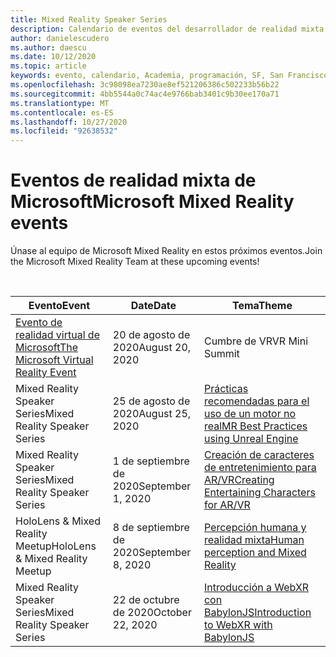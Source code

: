 ```yaml
---
title: Mixed Reality Speaker Series
description: Calendario de eventos del desarrollador de realidad mixta en el reactor de San Francisco.
author: danielescudero
ms.author: daescu
ms.date: 10/12/2020
ms.topic: article
keywords: evento, calendario, Academia, programación, SF, San Francisco, reactor
ms.openlocfilehash: 3c98098ea7230ae8ef521206386c502233b56b22
ms.sourcegitcommit: 4bb5544a0c74ac4e9766bab3401c9b30ee170a71
ms.translationtype: MT
ms.contentlocale: es-ES
ms.lasthandoff: 10/27/2020
ms.locfileid: "92638532"
---
```

# <a name="microsoft-mixed-reality-events"></a><span data-ttu-id="ef1f9-104">Eventos de realidad mixta de Microsoft</span><span class="sxs-lookup"><span data-stu-id="ef1f9-104">Microsoft Mixed Reality events</span></span>

<span data-ttu-id="ef1f9-105">Únase al equipo de Microsoft Mixed Reality en estos próximos eventos.</span><span class="sxs-lookup"><span data-stu-id="ef1f9-105">Join the Microsoft Mixed Reality Team at these upcoming events!</span></span>

<br>

|<span data-ttu-id="ef1f9-106">Evento</span><span class="sxs-lookup"><span data-stu-id="ef1f9-106">Event</span></span>|<span data-ttu-id="ef1f9-107">Date</span><span class="sxs-lookup"><span data-stu-id="ef1f9-107">Date</span></span>|<span data-ttu-id="ef1f9-108">Tema</span><span class="sxs-lookup"><span data-stu-id="ef1f9-108">Theme</span></span>|
|-------------|-------------|-----|
| [<span data-ttu-id="ef1f9-109">Evento de realidad virtual de Microsoft</span><span class="sxs-lookup"><span data-stu-id="ef1f9-109">The Microsoft Virtual Reality Event</span></span>](https://www.meetup.com/hololens-mr/events/272364822/)|<span data-ttu-id="ef1f9-110">20 de agosto de 2020</span><span class="sxs-lookup"><span data-stu-id="ef1f9-110">August 20, 2020</span></span>|<span data-ttu-id="ef1f9-111">Cumbre de VR</span><span class="sxs-lookup"><span data-stu-id="ef1f9-111">VR Mini Summit</span></span>|
| <span data-ttu-id="ef1f9-112">Mixed Reality Speaker Series</span><span class="sxs-lookup"><span data-stu-id="ef1f9-112">Mixed Reality Speaker Series</span></span>|<span data-ttu-id="ef1f9-113">25 de agosto de 2020</span><span class="sxs-lookup"><span data-stu-id="ef1f9-113">August 25, 2020</span></span>|[<span data-ttu-id="ef1f9-114">Prácticas recomendadas para el uso de un motor no real</span><span class="sxs-lookup"><span data-stu-id="ef1f9-114">MR Best Practices using Unreal Engine</span></span>](https://channel9.msdn.com/Shows/Docs-Mixed-Reality/Tips-and-Best-Practices-for-using-UE4-in-MR)|
| <span data-ttu-id="ef1f9-115">Mixed Reality Speaker Series</span><span class="sxs-lookup"><span data-stu-id="ef1f9-115">Mixed Reality Speaker Series</span></span>|<span data-ttu-id="ef1f9-116">1 de septiembre de 2020</span><span class="sxs-lookup"><span data-stu-id="ef1f9-116">September 1, 2020</span></span>|[<span data-ttu-id="ef1f9-117">Creación de caracteres de entretenimiento para AR/VR</span><span class="sxs-lookup"><span data-stu-id="ef1f9-117">Creating Entertaining Characters for AR/VR</span></span>](https://channel9.msdn.com/Shows/Docs-Mixed-Reality/Creating-Entertaining-Characters-for-Mixed-Reality)|
| <span data-ttu-id="ef1f9-118">HoloLens & Mixed Reality Meetup</span><span class="sxs-lookup"><span data-stu-id="ef1f9-118">HoloLens & Mixed Reality Meetup</span></span>|<span data-ttu-id="ef1f9-119">8 de septiembre de 2020</span><span class="sxs-lookup"><span data-stu-id="ef1f9-119">September 8, 2020</span></span>|[<span data-ttu-id="ef1f9-120">Percepción humana y realidad mixta</span><span class="sxs-lookup"><span data-stu-id="ef1f9-120">Human perception and Mixed Reality</span></span>](https://channel9.msdn.com/Shows/Docs-Mixed-Reality/Human-Perception-and-Mixed-Reality)|
| <span data-ttu-id="ef1f9-121">Mixed Reality Speaker Series</span><span class="sxs-lookup"><span data-stu-id="ef1f9-121">Mixed Reality Speaker Series</span></span>|<span data-ttu-id="ef1f9-122">22 de octubre de 2020</span><span class="sxs-lookup"><span data-stu-id="ef1f9-122">October 22, 2020</span></span>|[<span data-ttu-id="ef1f9-123">Introducción a WebXR con BabylonJS</span><span class="sxs-lookup"><span data-stu-id="ef1f9-123">Introduction to WebXR with BabylonJS</span></span>](https://channel9.msdn.com/Shows/Docs-Mixed-Reality/Adding-Augmented-Reality-to-your-Typescript-Project)|


